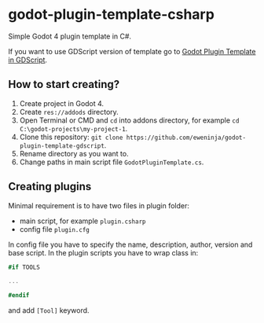 # godot-plugin-template-csharp

Simple Godot 4 plugin template in C#.

If you want to use GDScript version of template go to [Godot Plugin Template in GDScript](https://github.com/eweninja/godot-plugin-template-gdscript).

## How to start creating?

1. Create project in Godot 4.
2. Create `res://addods` directory.
3. Open Terminal or CMD and `cd` into addons directory, for example `cd C:\godot-projects\my-project-1`.
4. Clone this repository: `git clone https://github.com/eweninja/godot-plugin-template-gdscript`.
5. Rename directory as you want to.
6. Change paths in main script file `GodotPluginTemplate.cs`.

## Creating plugins

Minimal requirement is to have two files in plugin folder:
- main script, for example `plugin.csharp`
- config file `plugin.cfg`

In config file you have to specify the name, description, author, version and base script.
In the plugin scripts you have to wrap class in:

```cs
#if TOOLS

...

#endif
```

and add `[Tool]` keyword.
